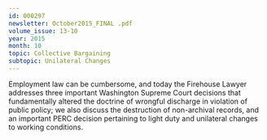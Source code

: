 ```yaml
---
id: 000297
newsletter: October2015_FINAL .pdf
volume_issue: 13-10
year: 2015
month: 10
topic: Collective Bargaining
subtopic: Unilateral Changes
---
```


Employment law can be cumbersome, and today the Firehouse Lawyer addresses three important Washington Supreme Court decisions that fundamentally altered the doctrine of wrongful discharge in violation of public policy; we also discuss the destruction of non-archival records, and an important PERC decision pertaining to light duty and unilateral changes to working conditions.